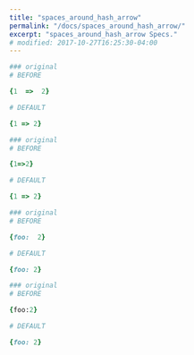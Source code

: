 ```yaml
---
title: "spaces_around_hash_arrow"
permalink: "/docs/spaces_around_hash_arrow/"
excerpt: "spaces_around_hash_arrow Specs."
# modified: 2017-10-27T16:25:30-04:00
---
```

```ruby
### original
# BEFORE

{1  =>  2}

```
```ruby
# DEFAULT

{1 => 2}

```
```ruby
### original
# BEFORE

{1=>2}

```
```ruby
# DEFAULT

{1 => 2}

```
```ruby
### original
# BEFORE

{foo:  2}

```
```ruby
# DEFAULT

{foo: 2}

```
```ruby
### original
# BEFORE

{foo:2}

```
```ruby
# DEFAULT

{foo: 2}
```
